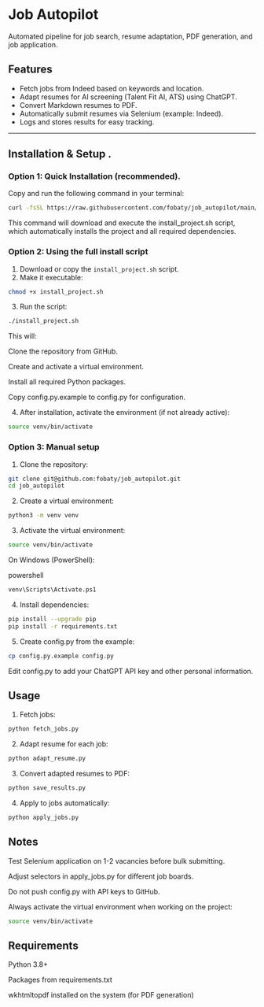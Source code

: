 # Job Autopilot

Automated pipeline for job search, resume adaptation, PDF generation, and job application.

## Features
- Fetch jobs from Indeed based on keywords and location.
- Adapt resumes for AI screening (Talent Fit AI, ATS) using ChatGPT.
- Convert Markdown resumes to PDF.
- Automatically submit resumes via Selenium (example: Indeed).
- Logs and stores results for easy tracking.

---

##  Installation & Setup .
###  Option 1: Quick Installation (recommended).

Copy and run the following command in your terminal:
```bash
curl -fsSL https://raw.githubusercontent.com/fobaty/job_autopilot/main/install_project.sh -o install_project.sh && source install_project.sh
```

This command will download and execute the install_project.sh script, which automatically installs the project and all required dependencies.

### Option 2: Using the full install script 

1. Download or copy the `install_project.sh` script.
2. Make it executable:

```bash
chmod +x install_project.sh
 ```
3. Run the script:

```bash
./install_project.sh
 ```
This will:

Clone the repository from GitHub.

Create and activate a virtual environment.

Install all required Python packages.

Copy config.py.example to config.py for configuration.

4. After installation, activate the environment (if not already active):

```bash
source venv/bin/activate
 ```
###  Option 3: Manual setup
1. Clone the repository:

```bash
git clone git@github.com:fobaty/job_autopilot.git
cd job_autopilot
 ```
2. Create a virtual environment:

```bash
python3 -m venv venv
```
3. Activate the virtual environment:
 
```bash
source venv/bin/activate
```
On Windows (PowerShell):

powershell
```bash
venv\Scripts\Activate.ps1
```
4. Install dependencies:

```bash
pip install --upgrade pip
pip install -r requirements.txt
```
5. Create config.py from the example:

```bash
cp config.py.example config.py
```
Edit config.py to add your ChatGPT API key and other personal information.

## Usage
1. Fetch jobs:

```bash
python fetch_jobs.py
```
2. Adapt resume for each job:

```bash
python adapt_resume.py
```
3. Convert adapted resumes to PDF:

```bash
python save_results.py
```
4. Apply to jobs automatically:

```bash
python apply_jobs.py
```
## Notes
Test Selenium application on 1-2 vacancies before bulk submitting.

Adjust selectors in apply_jobs.py for different job boards.

Do not push config.py with API keys to GitHub.

Always activate the virtual environment when working on the project:

```bash
source venv/bin/activate
```
## Requirements
Python 3.8+

Packages from requirements.txt

wkhtmltopdf installed on the system (for PDF generation)
